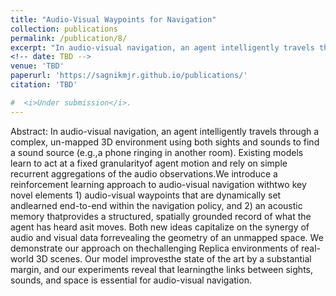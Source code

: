 ```yaml
---
title: "Audio-Visual Waypoints for Navigation"
collection: publications
permalink: /publication/8/
excerpt: "In audio-visual navigation, an agent intelligently travels through a complex, unmapped 3D environment using both sights and sounds to find a sound source (e.g.,a phone ringing in another room). Existing models learn to act at a fixed granularity of agent motion and rely on simple recurrent aggregations of the audio observations. We introduce a reinforcement learning approach to audio-visual navigation with two key novel elements 1) audio-visual waypoints that are dynamically set and learned end-to-end within the navigation policy, and 2) an acoustic memory that provides a structured, spatially grounded record of what the agent has heard as it moves. Both new ideas capitalize on the synergy of audio and visual data for revealing the geometry of an unmapped space. We demonstrate our approach on the challenging Replica environments of real-world 3D scenes. Our model improves the state of the art by a substantial margin, and our experiments reveal that learning the links between sights, sounds, and space is essential for audio-visual navigation."
<!-- date: TBD -->
venue: 'TBD'
paperurl: 'https://sagnikmjr.github.io/publications/'
citation: 'TBD'

#  <i>Under submission</i>.
---
```

Abstract: In audio-visual navigation, an agent intelligently travels through a complex, un-mapped 3D environment using both sights and sounds to find a sound source (e.g.,a phone ringing in another room). Existing models learn to act at a fixed granularityof agent motion and rely on simple recurrent aggregations of the audio observations.We introduce a reinforcement learning approach to audio-visual navigation withtwo key novel elements 1) audio-visual waypoints that are dynamically set andlearned end-to-end within the navigation policy, and 2) an acoustic memory thatprovides a structured, spatially grounded record of what the agent has heard asit moves.  Both new ideas capitalize on the synergy of audio and visual data forrevealing the geometry of an unmapped space. We demonstrate our approach on thechallenging Replica environments of real-world 3D scenes. Our model improvesthe state of the art by a substantial margin, and our experiments reveal that learningthe links between sights, sounds, and space is essential for audio-visual navigation.

<!-- [Download paper here](http://openaccess.thecvf.com/content_CVPR_2019/papers/Mundt_Meta-Learning_Convolutional_Neural_Architectures_for_Multi-Target_Concrete_Defect_Classification_With_CVPR_2019_paper.pdf) -->